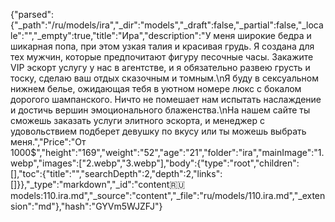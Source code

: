 {"parsed":{"_path":"/ru/models/ira","_dir":"models","_draft":false,"_partial":false,"_locale":"","_empty":true,"title":"Ира","description":"У меня широкие бедра и шикарная попа, при этом узкая талия и красивая грудь. Я создана для тех мужчин, которые предпочитают фигуру песочные часы. Закажите VIP эскорт услугу у нас в агентстве, и я обязательно развею грусть и тоску, сделаю ваш отдых сказочным и томным.\nЯ буду в сексуальном нижнем белье, ожидающая тебя в уютном номере люкс с бокалом дорогого шампанского. Ничто не помешает нам испытать наслаждение и достичь вершин эмоционального блаженства.\nНа нашем сайте ты сможешь заказать услуги элитного эскорта, и менеджер с удовольствием подберет девушку по вкусу или ты можешь выбрать меня.","Price":"От 1000$","height":"169","weight":"52","age":"21","folder":"ira","mainImage":"1.webp","images":["2.webp","3.webp"],"body":{"type":"root","children":[],"toc":{"title":"","searchDepth":2,"depth":2,"links":[]}},"_type":"markdown","_id":"content:ru:models:110.ira.md","_source":"content","_file":"ru/models/110.ira.md","_extension":"md"},"hash":"GYVm5WJZFJ"}